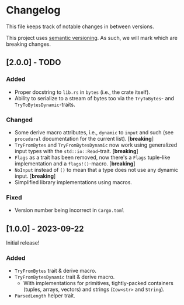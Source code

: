 # Changelog
This file keeps track of notable changes in between versions.

This project uses [semantic versioning](https://semver.org). As such, we will mark which are breaking changes.


## [2.0.0] - TODO
### Added
- Proper docstring to `lib.rs` in `bytes` (i.e., the crate itself).
- Ability to serialize to a stream of bytes too via the `TryToBytes`- and `TryToBytesDynamic`-traits.

### Changed
- Some derive macro attributes, i.e., `dynamic` to `input` and such (see `procedural` documentation for the current list). \[**breaking**\]
- `TryFromBytes` and `TryFromBytesDynamic` now work using generalized input types with the `std::io::Read`-trait. \[**breaking**\]
- `Flags` as a trait has been removed, now there's a `Flags` tuple-like implementation and a `flags!()`-macro. \[**breaking**\]
- `NoInput` instead of `()` to mean that a type does not use any dynamic input. \[**breaking**\]
- Simplified library implementations using macros.

### Fixed
- Version number being incorrect in `Cargo.toml`



## [1.0.0] - 2023-09-22
Initial release!

### Added
- `TryFromBytes` trait & derive macro.
- `TryFromBytesDynamic` trait & derive macro.
    - With implementations for primitives, tightly-packed containers (tuples, arrays, vectors) and strings (`Cow<str>` and `String`).
- `ParsedLength` helper trait.
